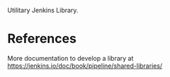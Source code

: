 Utilitary Jenkins Library.

# References

More documentation to develop a library at https://jenkins.io/doc/book/pipeline/shared-libraries/
